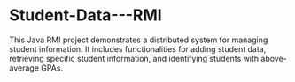 # Student-Data---RMI
This Java RMI project demonstrates a distributed system for managing student information. It includes functionalities for adding student data, retrieving specific student information, and identifying students with above-average GPAs.
